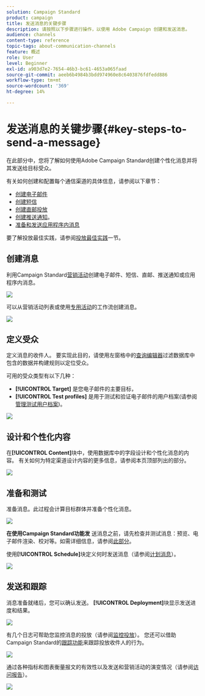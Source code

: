 ```yaml
---
solution: Campaign Standard
product: campaign
title: 发送消息的关键步骤
description: 请按照以下步骤进行操作，以使用 Adobe Campaign 创建和发送消息。
audience: channels
content-type: reference
topic-tags: about-communication-channels
feature: 概述
role: User
level: Beginner
exl-id: a903d7e2-7654-46b3-bc61-4653a065faad
source-git-commit: aeeb6b4984b3bdd974960e8c6403876fdfedd886
workflow-type: tm+mt
source-wordcount: '369'
ht-degree: 14%

---
```


# 发送消息的关键步骤{#key-steps-to-send-a-message}

在此部分中，您将了解如何使用Adobe Campaign Standard创建个性化消息并将其发送给目标受众。

有关如何创建和配置每个通信渠道的具体信息，请参阅以下章节：

* [创建电子邮件](../../channels/using/creating-an-email.md)
* [创建短信](../../channels/using/creating-an-sms-message.md)
* [创建直邮投放](../../channels/using/creating-the-direct-mail.md)
* [创建推送通知](../../channels/using/preparing-and-sending-a-push-notification.md)。
* [准备和发送应用程序内消息](../../channels/using/preparing-and-sending-an-in-app-message.md)

要了解投放最佳实践，请参阅[投放最佳实践](../../sending/using/delivery-best-practices.md)一节。

## 创建消息

利用Campaign Standard[营销活动](../../start/using/marketing-activities.md)创建电子邮件、短信、直邮、推送通知或应用程序内消息。

![](assets/marketing-activities.png)

可以从营销活动列表或使用[专用活动](../../automating/using/about-channel-activities.md)的工作流创建消息。

![](assets/steps-channel.png)

## 定义受众

定义消息的收件人。 要实现此目的，请使用左窗格中的[查询编辑器](../../automating/using/editing-queries.md)过滤数据库中包含的数据并构建规则以定位受众。

可用的受众类型有以下几种：

* **[!UICONTROL Target]** 是您电子邮件的主要目标，
* **[!UICONTROL Test profiles]** 是用于测试和验证电子邮件的用户档案(请参阅 [管理测试用户档案](../../audiences/using/managing-test-profiles.md))。

![](assets/steps-audience.png)

## 设计和个性化内容

在&#x200B;**[!UICONTROL Content]**&#x200B;块中，使用数据库中的字段设计和个性化消息的内容。 有关如何为特定渠道设计内容的更多信息，请参阅本页顶部列出的部分。

![](assets/steps-content.png)

## 准备和测试

[](../../sending/using/preparing-the-send.md) 准备消息。此过程会计算目标群体并准备个性化消息。

![](assets/steps-prepare.png)

**在使用Campaign Standard功能发** 送消息之前，请先检查并测试消息：预览、电子邮件渲染、校对等。如需详细信息，请参阅[此部分](../../sending/using/previewing-messages.md)。

使用&#x200B;**[!UICONTROL Schedule]**&#x200B;块定义何时发送消息（请参阅[计划消息](../../sending/using/about-scheduling-messages.md)）。

![](assets/steps-schedule.png)

## 发送和跟踪

消息准备就绪后，您可以确认发送。 **[!UICONTROL Deployment]**&#x200B;块显示发送进度和结果。

![](assets/steps-send.png)

有几个日志可帮助您监控消息的投放（请参阅[监控投放](../../sending/using/monitoring-a-delivery.md)）。 您还可以借助Campaign Standard的[跟踪功能](../../sending/using/tracking-messages.md)来跟踪投放收件人的行为。

![](../../sending/using/assets/tracking_logs.png)

通过各种指标和图表衡量报文的有效性以及发送和营销活动的演变情况（请参阅[访问报告](../../reporting/using/about-dynamic-reports.md)）。

![](assets/steps-reports.png)

